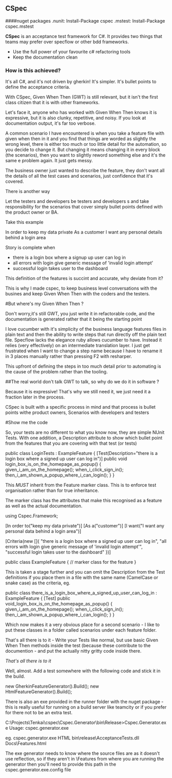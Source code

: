 ## CSpec ##

####nuget packages
.nunit: Install-Package cspec
.mstest: Install-Package cspec.mstest
 
**CSpec** is an acceptance test framework for C#. It provides two things that teams may prefer over specflow or other bdd frameworks.

- Use the full power of your favourite c# refactoring tools
- Keep the documentation clean

### How is this achieved? ###

It's all C#, and it's not driven by gherkin! It's simpler. It's bullet points to define the acceptance criteria. 

With CSpec, Given When Then (GWT) is still relevant, but it isn't the first class citizen that it is with other frameworks. 

Let's face it, anyone who has worked with Given When Then knows it is expressive, but it is also clunky, repetitive, and noisy. If you look at documentation output, it's far too verbose. 

A common scenario I have encountered is when you take a feature file with given when then in it and you find that things are worded as slightly the wrong level, there is either too much or too little detail for the automation, so you decide to change it. But changing it means changing it in every block (the scenarios), then you want to slightly reword something else and it's the same e problem again. It just gets messy.

The business owner just wanted to describe the feature, they don't want all the details of all the test cases and scenarios, just confidence that it's covered.

There is another way

Let the testers and developers be testers and developers s and take responsibility for the scenarios that cover simply bullet points defined with the product owner or BA.

Take this example

In order to keep my data private
As a customer
I want any personal details behind a login area

Story is complete when 
- there is a login box where a signup up user can log in
- all errors with login give generic message of 'invalid login attempt'
- successful login takes user to the dashboard

This definition of the features is succint and accurate, why deviate from it?

This is why I made cspec, to keep business level conversations with the busines and keep Given When Then with the coders and the testers. 

#But where's my Given When Then ? 

Don't worry,it's still GWT, you just write it in refactorable code, and the documentation is generated rather that it being the starting point



I love cucumber with it's simplicity of the business language features files in plain text and then the ability to write steps that run directly off the plain text file. Specflow lacks the elegance ruby allows cucumber to have. Instead it relies (very effectively) on an intermediate translation layer. I just get frustrated when I want to change a step name because I have to rename it in 3 places manually rather than pressing F2 with resharper.

This upfront of defining the steps in too much detail prior to automating is the cause of the problem rather than the tooling.

##The real world don't talk GWT to talk, so why do we do it in software ?

Because it is expressive! That's why we still need it, we just need it a fraction later in the process.

CSpec is built with a specific process in mind and that process is bullet points withe product owners, Scenarios with developers and testers 

#Show me the code

So, your tests are no different to what you know now, they are simple NUnit Tests. With one addition, a Description attribute to show which bullet point from the features that you are covering with that test (or tests)

  public class LoginTests : ExampleFeature
  {
    [Test(Description="there is a login box where a signed up user can log in")]
    public void login_box_is_on_the_homepage_as_popup()
    {
      given_i_am_on_the_homepage();
      when_i_click_sign_in();
      then_i_am_shown_a_popup_where_i_can_login();
    }
  }

This *MUST* inherit from the Feature marker class. This is to enforce test organisation rather than for true inheritance.

The marker class has the attributes that make this recognised as a feature as well as the actual documentation.

  using Cspec.Framework;

  [In order to("keep my data private")]
  [As a("customer")]
  [I want("I want any personal data behind a login area")]
  
  [Criteria(new []{ 
    "there is a login box where a signed up user can log in",
    "all errors with login give generic message of 'invalid login attempt'",
    "successful login takes user to the dashboard"
  })]

  public class ExampleFeature
  {
    // marker class for the feature
  }

This is taken a stage further and you can omit the Description from the Test definitions if you place them in a file with the same name (CamelCase or snake case) as the criteria, eg.

  public class there_is_a_login_box_where_a_signed_up_user_can_log_in : ExampleFeature
  {
    [Test]
    public void_login_box_is_on_the_homepage_as_popup()
    {
      given_i_am_on_the_homepage();
      when_i_click_sign_in();
      then_i_am_shown_a_popup_where_i_can_login();
    }
  }

Which now makes it a very obvious place for a second scenario - I like to put these classes in a folder called scenarios under each feature folder.

That's all there is to it - Write your Tests like normal, but use basic Given When Then methods inside the test (because these contribute to the documention - and put the actually nitty gritty code inside there.

*That's all there is to it*

Well, almost. Add a test somewhere with the following code and stick it in the build.

  new GherkinFeatureGenerator().Build();
  new HtmlFeatureGenerator().Build();

There is also an exe provided in the runner folder with the nuget package - this is really useful for running on a build server like teamcity or if you prefer for there not to be an extra test.

  C:\Projects\Tenkai\cspec\Cspec.Generator\bin\Release>Cspec.Generator.exe
  Usage:
   cspec.generator.exe <report type> <assembly file path> <output file path>

  eg. 
   cspec.generator.exe HTML bin\release\AcceptanceTests.dll Docs\Features.html

The exe generator needs to know where the source files are as it doesn't use reflection, so if they aren't in \Features from where you are running the generator then you'll need to provide this path in the cspec.generator.exe.config file

   <appSettings>
    <add key="featureFilesRootPath" value="path here"/>
   </appSettings>
   

